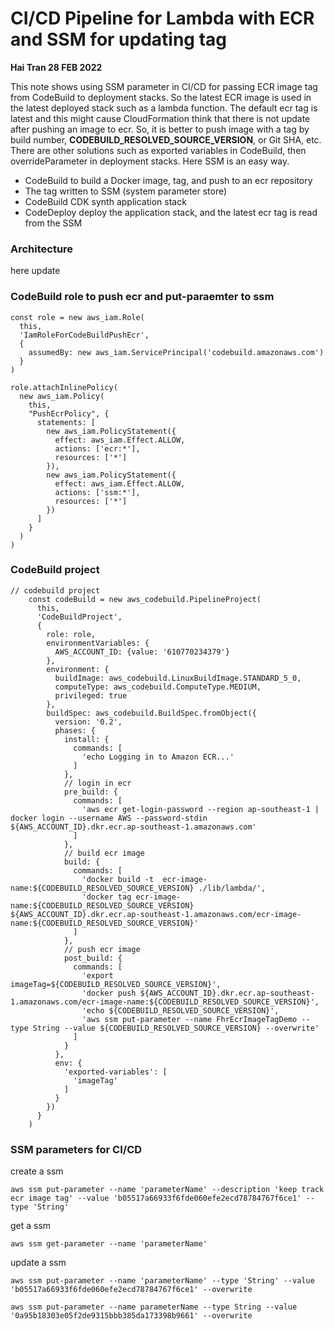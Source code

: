 # CI/CD Pipeline for Lambda with ECR and SSM for updating tag

**Hai Tran 28 FEB 2022**

This note shows using SSM parameter in CI/CD for passing ECR image tag from CodeBuild to deployment stacks. So the latest ECR image is used in the latest deployed stack such as a lambda function. The default ecr tag is latest and this might cause CloudFormation think that there is not update after pushing an image to ecr. So, it is better to push image with a tag by build number, **CODEBUILD_RESOLVED_SOURCE_VERSION**, or Git SHA, etc. There are other solutions such as exported variables in CodeBuild, then overrideParameter in deployment stacks. Here SSM is an easy way.

- CodeBuild to build a Docker image, tag, and push to an ecr repository
- The tag written to SSM (system parameter store)
- CodeBuild CDK synth application stack
- CodeDeploy deploy the application stack, and the latest ecr tag is read from the SSM

### Architecture

here update

### CodeBuild role to push ecr and put-paraemter to ssm

```
const role = new aws_iam.Role(
  this,
  'IamRoleForCodeBuildPushEcr',
  {
    assumedBy: new aws_iam.ServicePrincipal('codebuild.amazonaws.com')
  }
)

role.attachInlinePolicy(
  new aws_iam.Policy(
    this,
    "PushEcrPolicy", {
      statements: [
        new aws_iam.PolicyStatement({
          effect: aws_iam.Effect.ALLOW,
          actions: ['ecr:*'],
          resources: ['*']
        }),
        new aws_iam.PolicyStatement({
          effect: aws_iam.Effect.ALLOW,
          actions: ['ssm:*'],
          resources: ['*']
        })
      ]
    }
  )
)

```

### CodeBuild project

```
// codebuild project
    const codeBuild = new aws_codebuild.PipelineProject(
      this,
      'CodeBuildProject',
      {
        role: role,
        environmentVariables: {
          AWS_ACCOUNT_ID: {value: '610770234379'}
        },
        environment: {
          buildImage: aws_codebuild.LinuxBuildImage.STANDARD_5_0,
          computeType: aws_codebuild.ComputeType.MEDIUM,
          privileged: true
        },
        buildSpec: aws_codebuild.BuildSpec.fromObject({
          version: '0.2',
          phases: {
            install: {
              commands: [
                'echo Logging in to Amazon ECR...'
              ]
            },
            // login in ecr
            pre_build: {
              commands: [
                'aws ecr get-login-password --region ap-southeast-1 | docker login --username AWS --password-stdin ${AWS_ACCOUNT_ID}.dkr.ecr.ap-southeast-1.amazonaws.com'
              ]
            },
            // build ecr image
            build: {
              commands: [
                'docker build -t  ecr-image-name:${CODEBUILD_RESOLVED_SOURCE_VERSION} ./lib/lambda/',
                'docker tag ecr-image-name:${CODEBUILD_RESOLVED_SOURCE_VERSION} ${AWS_ACCOUNT_ID}.dkr.ecr.ap-southeast-1.amazonaws.com/ecr-image-name:${CODEBUILD_RESOLVED_SOURCE_VERSION}'
              ]
            },
            // push ecr image
            post_build: {
              commands: [
                'export imageTag=${CODEBUILD_RESOLVED_SOURCE_VERSION}',
                'docker push ${AWS_ACCOUNT_ID}.dkr.ecr.ap-southeast-1.amazonaws.com/ecr-image-name:${CODEBUILD_RESOLVED_SOURCE_VERSION}',
                'echo ${CODEBUILD_RESOLVED_SOURCE_VERSION}',
                'aws ssm put-parameter --name FhrEcrImageTagDemo --type String --value ${CODEBUILD_RESOLVED_SOURCE_VERSION} --overwrite'
              ]
            }
          },
          env: {
            'exported-variables': [
              'imageTag'
            ]
          }
        })
      }
    )

```

### SSM parameters for CI/CD

create a ssm

```
aws ssm put-parameter --name 'parameterName' --description 'keep track ecr image tag' --value 'b05517a66933f6fde060efe2ecd78784767f6ce1' --type 'String'
```

get a ssm

```
aws ssm get-parameter --name 'parameterName'
```

update a ssm

```
aws ssm put-parameter --name 'parameterName' --type 'String' --value 'b05517a66933f6fde060efe2ecd78784767f6ce1' --overwrite
```

```
aws ssm put-parameter --name parameterName --type String --value '0a95b18303e05f2de9315bbb385da173398b9661' --overwrite
```

